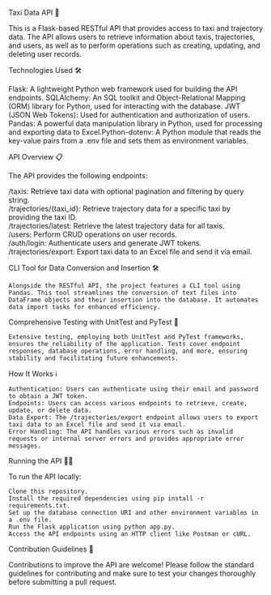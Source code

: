 Taxi Data API 🚖

This is a Flask-based RESTful API that provides access to taxi and trajectory data. The API allows users to retrieve information about taxis, trajectories, and users, as well as to perform operations such as creating, updating, and deleting user records. 
  
Technologies Used 🛠️

Flask: A lightweight Python web framework used for building the API endpoints. SQLAlchemy: An SQL toolkit and Object-Relational Mapping (ORM) library for Python, used for interacting with the database. JWT (JSON Web Tokens): Used for authentication and authorization of users. Pandas: A powerful data manipulation library in Python, used for processing and exporting data to Excel.Python-dotenv: A Python module that reads the key-value pairs from a .env file and sets them as environment variables.
  
API Overview 📋

The API provides the following endpoints:

/taxis: Retrieve taxi data with optional pagination and filtering by query string.  
/trajectories/{taxi_id}: Retrieve trajectory data for a specific taxi by providing the taxi ID.  
/trajectories/latest: Retrieve the latest trajectory data for all taxis.  
/users: Perform CRUD operations on user records.  
/auth/login: Authenticate users and generate JWT tokens.  
/trajectories/export: Export taxi data to an Excel file and send it via email.
  
CLI Tool for Data Conversion and Insertion 🛠️

    Alongside the RESTful API, the project features a CLI tool using Pandas. This tool streamlines the conversion of text files into DataFrame objects and their insertion into the database. It automates data import tasks for enhanced efficiency.

Comprehensive Testing with UnitTest and PyTest 🧪

    Extensive testing, employing both UnitTest and PyTest frameworks, ensures the reliability of the application. Tests cover endpoint responses, database operations, error handling, and more, ensuring stability and facilitating future enhancements.

How It Works ℹ️

    Authentication: Users can authenticate using their email and password to obtain a JWT token.
    Endpoints: Users can access various endpoints to retrieve, create, update, or delete data.
    Data Export: The /trajectories/export endpoint allows users to export taxi data to an Excel file and send it via email.
    Error Handling: The API handles various errors such as invalid requests or internal server errors and provides appropriate error messages.

Running the API 🏃‍♂️

To run the API locally:

    Clone this repository.
    Install the required dependencies using pip install -r requirements.txt.
    Set up the database connection URI and other environment variables in a .env file.
    Run the Flask application using python app.py.
    Access the API endpoints using an HTTP client like Postman or cURL.

Contribution Guidelines 🤝

Contributions to improve the API are welcome! Please follow the standard guidelines for contributing and make sure to test your changes thoroughly before submitting a pull request.
